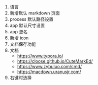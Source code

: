 1. 语言
2. 新增默认 markdown 页面
3. process 默认路径设置
4. app 默认尺寸设置
5. app 更名
6. 新增 icon
7. 文档保存功能
8. 文档
   - https://www.typora.io/
   - https://cloose.github.io/CuteMarkEd/
   - https://www.zybuluo.com/cmd/
   - https://macdown.uranusjr.com/
9. 右键时选择
